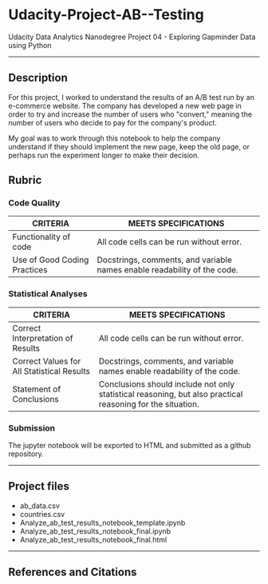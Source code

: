 # Udacity-Project-AB--Testing
Udacity Data Analytics Nanodegree Project 04 - Exploring Gapminder Data using Python

***

## Description
For this project, I worked to understand the results of an A/B test run by an e-commerce website.  The company has developed a new web page in order to try and increase the number of users who "convert," meaning the number of users who decide to pay for the company's product. 

My goal was to work through this notebook to help the company understand if they should implement the new page, keep the old page, or perhaps run the experiment longer to make their decision.

## Rubric

### Code Quality
| CRITERIA                       | MEETS SPECIFICATIONS                                                       |
| ------------------------------ |----------------------------------------------------------------------------|
| Functionality of code          | All code cells can be run without error.                                   |
| Use of Good Coding Practices   | Docstrings, comments, and variable names enable readability of the code.   |

### Statistical Analyses
| CRITERIA                                      | MEETS SPECIFICATIONS                                                                                         |
| --------------------------------------------- |--------------------------------------------------------------------------------------------------------------|
| Correct Interpretation of Results             | All code cells can be run without error.                                                                     |
| Correct Values for All Statistical Results    | Docstrings, comments, and variable names enable readability of the code.                                     |
| Statement of Conclusions                      | Conclusions should include not only statistical reasoning, but also practical reasoning for the situation.   |


### Submission

The jupyter notebook will be exported to HTML and submitted as a github repository.

***

## Project files
- ab_data.csv
- countries.csv
- Analyze_ab_test_results_notebook_template.ipynb
- Analyze_ab_test_results_notebook_final.ipynb
- Analyze_ab_test_results_notebook_final.html
***

## References and Citations


